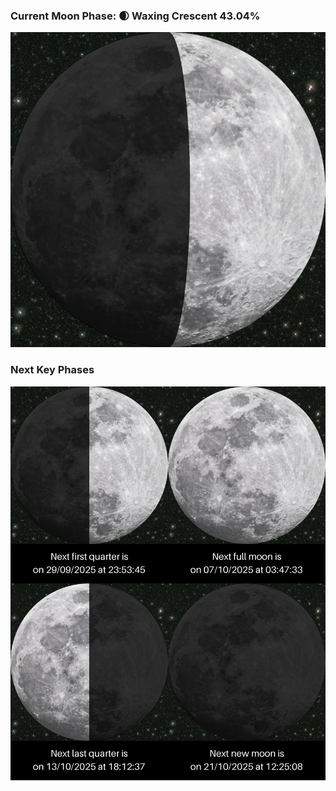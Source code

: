 ### Current Moon Phase: 🌒 Waxing Crescent 43.04%
![Moon Phase](moonphase.png)
### Next Key Phases
![Gallery](gallery.png)